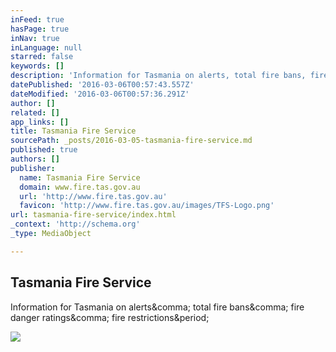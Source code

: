 ```yaml
---
inFeed: true
hasPage: true
inNav: true
inLanguage: null
starred: false
keywords: []
description: 'Information for Tasmania on alerts, total fire bans, fire danger ratings, fire restrictions.'
datePublished: '2016-03-06T00:57:43.557Z'
dateModified: '2016-03-06T00:57:36.291Z'
author: []
related: []
app_links: []
title: Tasmania Fire Service
sourcePath: _posts/2016-03-05-tasmania-fire-service.md
published: true
authors: []
publisher:
  name: Tasmania Fire Service
  domain: www.fire.tas.gov.au
  url: 'http://www.fire.tas.gov.au'
  favicon: 'http://www.fire.tas.gov.au/images/TFS-Logo.png'
url: tasmania-fire-service/index.html
_context: 'http://schema.org'
_type: MediaObject

---
```

<article style=""><h1>Tasmania Fire Service</h1><p>Information for Tasmania on alerts&amp;comma; total fire bans&amp;comma; fire danger ratings&amp;comma; fire restrictions&amp;period;</p><img src="http://www.fire.tas.gov.au/images/header-logo.png" /></article>